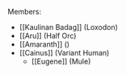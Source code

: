 Members:
- [[Kaulinan Badag]] (Loxodon)
- [[Aru]] (Half Orc)
- [[Amaranth]] ()
- [[Cainus]] (Variant Human)
	- [[Eugene]] (Mule)

